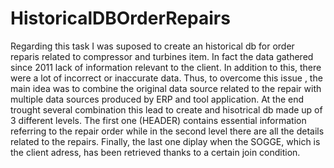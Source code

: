 # HistoricalDBOrderRepairs
Regarding this task I was suposed to create an historical db for order reparis related to compressor and turbines item.
In fact the data gathered since 2011 lack of information relevant to the client. In addition to this, there were a lot of incorrect or inaccurate data.
Thus, to  overcome this issue , the main idea was to combine the original data source related to the repair with multiple data sources produced by ERP and tool application.
At the end trought several combination this lead to create and hisotrical db made up of 3 different levels.
The first one (HEADER)  contains essential information referring to the repair order while in the second level there are all the details related to the repairs. 
Finally, the last one diplay when the SOGGE, which is the client adress, has been retrieved thanks to a certain join condition.
